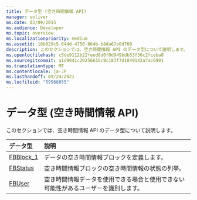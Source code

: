```yaml
---
title: データ型 (空き時間情報 API)
manager: soliver
ms.date: 03/09/2015
ms.audience: Developer
ms.topic: overview
ms.localizationpriority: medium
ms.assetid: 18b829c5-644d-4756-864b-b8da67e0d760
description: このセクションでは、空き時間情報 API のデータ型について説明します。
ms.openlocfilehash: c5de9112b22feed8d0f0d949bdb53f30c2fceba8
ms.sourcegitcommit: a1d9041c20256616c9c183f7d1049142a7ac6991
ms.translationtype: MT
ms.contentlocale: ja-JP
ms.lasthandoff: 09/24/2021
ms.locfileid: "59568055"
---
```

# <a name="data-types-freebusy-api"></a>データ型 (空き時間情報 API)

このセクションでは、空き時間情報 API のデータ型について説明します。
  
|**データ型**|**説明**|
|:-----|:-----|
|[FBBlock_1](fbblock_1.md) <br/> |データの空き時間情報ブロックを定義します。  <br/> |
|[FBStatus](fbstatus.md) <br/> |空き時間情報ブロックの空き時間情報の状態の列挙。  <br/> |
|[FBUser](fbuser.md) <br/> |空き時間情報データを使用できる場合と使用できない可能性があるユーザーを識別します。  <br/> |
   

